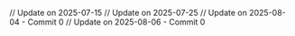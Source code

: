 // Update on 2025-07-15
// Update on 2025-07-25
// Update on 2025-08-04 - Commit 0
// Update on 2025-08-06 - Commit 0
